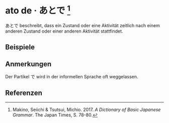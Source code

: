 ---
---

<script setup>
import Example from "../components/Example.vue"
</script>

# ato de · あとで [^1]

あとで beschreibt, dass ein Zustand oder eine Aktivität zeitlich nach einem anderen Zustand oder einer anderen Aktivität stattfindet.

## Beispiele

<Example jp="メイソンさんは日本へ行ったあとで病気になった。" de="Herr Mason wurde krank, nachdem er nach Japan gegangen ist." />

## Anmerkungen

Der Partikel で wird in der informellen Sprache oft weggelassen.

## Referenzen

[^1]: Makino, Seiichi & Tsutsui, Michio. 2017. *A Dictionary of Basic Japanese Grammar*. The Japan Times, S. 78-80.

